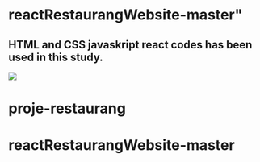 <h1>reactRestaurangWebsite-master"

<h2> HTML and CSS javaskript react  codes has been used in this study.</h2>

![](ana.gif)
# proje-restaurang
# reactRestaurangWebsite-master
